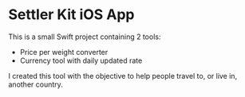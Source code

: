 # Settler Kit iOS App

This is a small Swift project containing 2 tools:
  - Price per weight converter 
  - Currency tool with daily updated rate

I created this tool with the objective to help people travel to, or live in, another country.